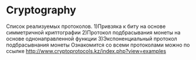 # Cryptography
Список реализуемых протоколов.
1)Привзяка к биту на основе симметричной криптографии
2)Протокол подбрасывания монеты на основе однонаправленной функции
3)Экспоненциальный протокол подбрасывнания монеты
Ознакомится со всеми протоколами можно по ссылке http://www.cryptoprotocols.kz/index.php?view=examples 
